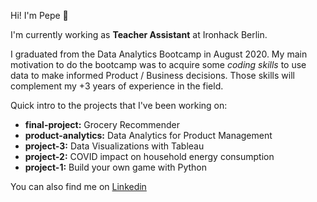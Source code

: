 Hi! I'm Pepe 👋

I'm currently working as **Teacher Assistant** at Ironhack Berlin. 

I graduated from the Data Analytics Bootcamp in August 2020. My main motivation to do the bootcamp was to acquire some *coding skills* to use data to make informed Product / Business decisions. Those skills will complement my +3 years of experience in the field. 

Quick intro to the projects that I've been working on: 

- **final-project:** Grocery Recommender
- **product-analytics:** Data Analytics for Product Management
- **project-3:** Data Visualizations with Tableau
- **project-2:** COVID impact on household energy consumption
- **project-1:** Build your own game with Python

You can also find me on [Linkedin](https://www.linkedin.com/in/pepenunez/)
